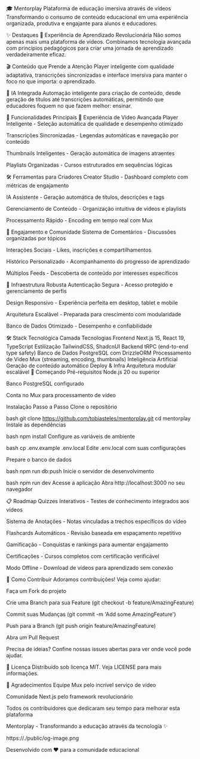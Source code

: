 🎓 Mentorplay
Plataforma de educação imersiva através de vídeos
Transformando o consumo de conteúdo educacional em uma experiência organizada, produtiva e engajante para alunos e educadores.

✨ Destaques
🚀 Experiência de Aprendizado Revolucionária
Não somos apenas mais uma plataforma de vídeos. Combinamos tecnologia avançada com princípios pedagógicos para criar uma jornada de aprendizado verdadeiramente eficaz.

🎬 Conteúdo que Prende a Atenção
Player inteligente com qualidade adaptativa, transcrições sincronizadas e interface imersiva para manter o foco no que importa: o aprendizado.

🤖 IA Integrada
Automação inteligente para criação de conteúdo, desde geração de títulos até transcrições automáticas, permitindo que educadores foquem no que fazem melhor: ensinar.

🚀 Funcionalidades Principais
🎯 Experiência de Vídeo Avançada
Player Inteligente - Seleção automática de qualidade e desempenho otimizado

Transcrições Sincronizadas - Legendas automáticas e navegação por conteúdo

Thumbnails Inteligentes - Geração automática de imagens atraentes

Playlists Organizadas - Cursos estruturados em sequências lógicas

🛠️ Ferramentas para Criadores
Creator Studio - Dashboard completo com métricas de engajamento

IA Assistente - Geração automática de títulos, descrições e tags

Gerenciamento de Conteúdo - Organização intuitiva de vídeos e playlists

Processamento Rápido - Encoding em tempo real com Mux

👥 Engajamento e Comunidade
Sistema de Comentários - Discussões organizadas por tópicos

Interações Sociais - Likes, inscrições e compartilhamentos

Histórico Personalizado - Acompanhamento do progresso de aprendizado

Múltiplos Feeds - Descoberta de conteúdo por interesses específicos

🔐 Infraestrutura Robusta
Autenticação Segura - Acesso protegido e gerenciamento de perfis

Design Responsivo - Experiência perfeita em desktop, tablet e mobile

Arquitetura Escalável - Preparada para crescimento com modularidade

Banco de Dados Otimizado - Desempenho e confiabilidade

🛠️ Stack Tecnológica
Camada	Tecnologias
Frontend	Next.js 15, React 19, TypeScript
Estilização	TailwindCSS, ShadcnUI
Backend	tRPC (end-to-end type safety)
Banco de Dados	PostgreSQL com DrizzleORM
Processamento de Vídeo	Mux (streaming, encoding, thumbnails)
Inteligência Artificial	Geração de conteúdo automático
Deploy & Infra	Arquitetura modular escalável
🚀 Começando
Pré-requisitos
Node.js 20 ou superior

Banco PostgreSQL configurado

Conta no Mux para processamento de vídeo

Instalação Passo a Passo
Clone o repositório

bash
git clone https://github.com/tobiasteles/mentorplay.git
cd mentorplay
Instale as dependências

bash
npm install
Configure as variáveis de ambiente

bash
cp .env.example .env.local
Edite .env.local com suas configurações

Prepare o banco de dados

bash
npm run db:push
Inicie o servidor de desenvolvimento

bash
npm run dev
Acesse a aplicação
Abra http://localhost:3000 no seu navegador

📋 Roadmap
Quizzes Interativos - Testes de conhecimento integrados aos vídeos

Sistema de Anotações - Notas vinculadas a trechos específicos do vídeo

Flashcards Automáticos - Revisão baseada em espaçamento repetitivo

Gamificação - Conquistas e rankings para aumentar engajamento

Certificações - Cursos completos com certificação verificável

Modo Offline - Download de vídeos para aprendizado sem conexão

🤝 Como Contribuir
Adoramos contribuições! Veja como ajudar:

Faça um Fork do projeto

Crie uma Branch para sua Feature (git checkout -b feature/AmazingFeature)

Commit suas Mudanças (git commit -m 'Add some AmazingFeature')

Push para a Branch (git push origin feature/AmazingFeature)

Abra um Pull Request

Precisa de ideias? Confine nossas issues abertas para ver onde você pode ajudar.

📄 Licença
Distribuído sob licença MIT. Veja LICENSE para mais informações.

🌟 Agradecimentos
Equipe Mux pelo incrível serviço de vídeo

Comunidade Next.js pelo framework revolucionário

Todos os contribuidores que dedicaram seu tempo para melhorar esta plataforma

Mentorplay - Transformando a educação através da tecnologia ✨

https://./public/og-image.png

Desenvolvido com ❤️ para a comunidade educacional
